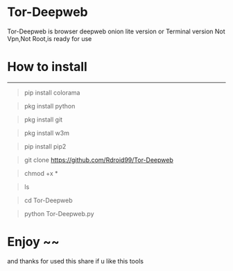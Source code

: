 # Tor-Deepweb
Tor-Deepweb is browser deepweb onion lite version or Terminal version Not Vpn,Not Root,is ready for use
# How to install
_______________________________________________________________________________________________________
  >pip install colorama
  
  >pkg install python
  
  >pkg install git
  
  >pkg install w3m
  
  >pip install pip2
  
  >git clone https://github.com/Rdroid99/Tor-Deepweb
  
  >chmod +x *
  
  >ls
  
  >cd Tor-Deepweb
  
  >python Tor-Deepweb.py 

# Enjoy ~~
and thanks for used this share if u like this tools

